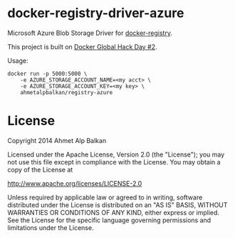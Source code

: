 docker-registry-driver-azure
============================

Microsoft Azure Blob Storage Driver for [docker-registry][docker-registry].

This project is built on [Docker Global Hack Day #2][hackday].

Usage:

    docker run -p 5000:5000 \
    	-e AZURE_STORAGE_ACCOUNT_NAME=<my acct> \
    	-e AZURE_STORAGE_ACCOUNT_KEY=<my key> \
    	ahmetalpbalkan/registry-azure

License
=======

Copyright 2014 Ahmet Alp Balkan

Licensed under the Apache License, Version 2.0 (the "License");
you may not use this file except in compliance with the License.
You may obtain a copy of the License at

   http://www.apache.org/licenses/LICENSE-2.0

Unless required by applicable law or agreed to in writing, software
distributed under the License is distributed on an "AS IS" BASIS,
WITHOUT WARRANTIES OR CONDITIONS OF ANY KIND, either express or implied.
See the License for the specific language governing permissions and
limitations under the License.

[docker-registry]: https://github.com/docker/docker-registry
[hackday]: https://blog.docker.com/2014/10/announcing-docker-global-hack-day-2/